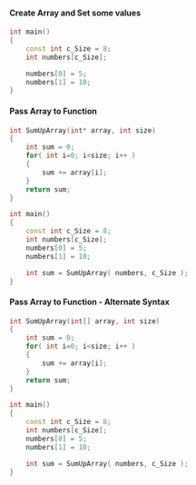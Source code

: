 
#### Create Array and Set some values
```c++
int main()
{
	const int c_Size = 8;
	int numbers[c_Size];

	numbers[0] = 5;
	numbers[1] = 10;
}
```

#### Pass Array to Function
```c++
int SumUpArray(int* array, int size)
{
	int sum = 0;
	for( int i=0; i<size; i++ )
	{
		sum += array[i];
	}
	return sum;
}

int main()
{
	const int c_Size = 8;
	int numbers[c_Size];
	numbers[0] = 5;
	numbers[1] = 10;

	int sum = SumUpArray( numbers, c_Size );
}
```

#### Pass Array to Function - Alternate Syntax
```c++
int SumUpArray(int[] array, int size)
{
	int sum = 0;
	for( int i=0; i<size; i++ )
	{
		sum += array[i];
	}
	return sum;
}

int main()
{
	const int c_Size = 8;
	int numbers[c_Size];
	numbers[0] = 5;
	numbers[1] = 10;

	int sum = SumUpArray( numbers, c_Size );
}
```
